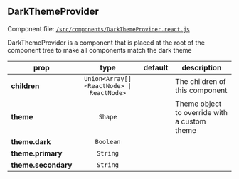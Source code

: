 
## DarkThemeProvider

Component file: [`/src/components/DarkThemeProvider.react.js`](/src/components/DarkThemeProvider.react.js)

DarkThemeProvider is a component that is placed at the root of
the component tree to make all components match the dark theme

prop | type | default | description
---- | :----: | :-------: | -----------
**children** | `Union<Array[]<ReactNode> \| ReactNode>` |  | The children of this component
**theme** | `Shape` |  | Theme object to override with a custom theme
**theme.dark** | `Boolean` |  | 
**theme.primary** | `String` |  | 
**theme.secondary** | `String` |  | 

